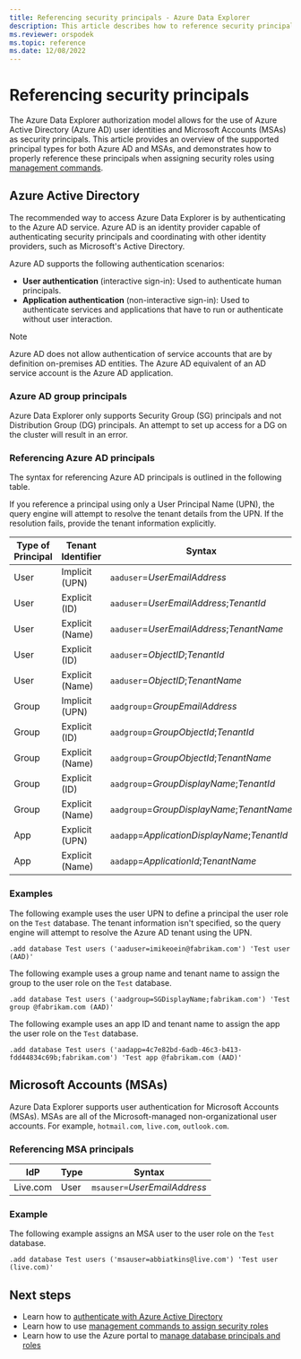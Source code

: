 ```yaml
---
title: Referencing security principals - Azure Data Explorer
description: This article describes how to reference security principals and identity providers in Azure Data Explorer.
ms.reviewer: orspodek
ms.topic: reference
ms.date: 12/08/2022
---
```

# Referencing security principals

The Azure Data Explorer authorization model allows for the use of Azure Active Directory (Azure AD) user identities and Microsoft Accounts (MSAs) as security principals. This article provides an overview of the supported principal types for both Azure AD and MSAs, and demonstrates how to properly reference these principals when assigning security roles using [management commands](../security-roles.md).

## Azure Active Directory

The recommended way to access Azure Data Explorer is by authenticating to the Azure AD service. Azure AD is an identity provider capable of authenticating security principals and coordinating with other identity providers, such as Microsoft's Active Directory.

Azure AD supports the following authentication scenarios:

* **User authentication** (interactive sign-in): Used to authenticate human principals.
* **Application authentication** (non-interactive sign-in): Used to authenticate services and applications that have to run or authenticate without user interaction.

> [!NOTE]
> Azure AD does not allow authentication of service accounts that are by definition on-premises AD entities. The Azure AD equivalent of an AD service account is the Azure AD application.

### Azure AD group principals

Azure Data Explorer only supports Security Group (SG) principals and not Distribution Group (DG) principals. An attempt to set up access for a DG on the cluster will result in an error.

### Referencing Azure AD principals

The syntax for referencing Azure AD principals is outlined in the following table.

If you reference a principal using only a User Principal Name (UPN), the query engine will attempt to resolve the tenant details from the UPN. If the resolution fails, provide the tenant information explicitly.

| Type of Principal | Tenant Identifier | Syntax |
|--|--|--|
| User  | Implicit (UPN)  | `aaduser`=*UserEmailAddress*|
| User  | Explicit (ID)   | `aaduser`=*UserEmailAddress*;*TenantId*|
| User  | Explicit (Name) | `aaduser`=*UserEmailAddress*;*TenantName*|  
| User  | Explicit (ID)   | `aaduser`=*ObjectID*;*TenantId*|
| User  | Explicit (Name) | `aaduser`=*ObjectID*;*TenantName*|
| Group | Implicit (UPN)  | `aadgroup`=*GroupEmailAddress*|
| Group | Explicit (ID)   | `aadgroup`=*GroupObjectId*;*TenantId*|
| Group | Explicit (Name) | `aadgroup`=*GroupObjectId*;*TenantName*|
| Group | Explicit (ID)   | `aadgroup`=*GroupDisplayName*;*TenantId*|
| Group | Explicit (Name) | `aadgroup`=*GroupDisplayName*;*TenantName*|
| App   | Explicit (UPN)  | `aadapp`=*ApplicationDisplayName*;*TenantId*
| App   | Explicit (Name) | `aadapp`=*ApplicationId*;*TenantName*|

### Examples

The following example uses the user UPN to define a principal the user role on the `Test` database. The tenant information isn't specified, so the query engine will attempt to resolve the Azure AD tenant using the UPN.

```kusto
.add database Test users ('aaduser=imikeoein@fabrikam.com') 'Test user (AAD)'
```

The following example uses a group name and tenant name to assign the group to the user role on the `Test` database.

```kusto
.add database Test users ('aadgroup=SGDisplayName;fabrikam.com') 'Test group @fabrikam.com (AAD)'
```

The following example uses an app ID and tenant name to assign the app the user role on the `Test` database.

```kusto
.add database Test users ('aadapp=4c7e82bd-6adb-46c3-b413-fdd44834c69b;fabrikam.com') 'Test app @fabrikam.com (AAD)'
```

## Microsoft Accounts (MSAs)

Azure Data Explorer supports user authentication for Microsoft Accounts (MSAs). MSAs are all of the Microsoft-managed non-organizational user accounts. For example, `hotmail.com`, `live.com`, `outlook.com`.

### Referencing MSA principals

| IdP | Type | Syntax |
|--|--|--|
| Live.com | User | `msauser=`*UserEmailAddress* |

### Example

The following example assigns an MSA user to the user role on the `Test` database.

```kusto
.add database Test users ('msauser=abbiatkins@live.com') 'Test user (live.com)'
```

## Next steps

* Learn how to [authenticate with Azure Active Directory](how-to-authenticate-with-aad.md)
* Learn how to use [management commands to assign security roles](../security-roles.md)
* Learn how to use the Azure portal to [manage database principals and roles](../../../manage-database-permissions.md)
